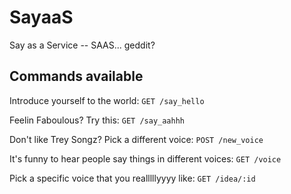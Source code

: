 # SayaaS

Say as a Service -- SAAS... geddit?

## Commands available

Introduce yourself to the world:
```GET /say_hello```

Feelin Faboulous? Try this:
```GET /say_aahhh```

Don't like Trey Songz? Pick a different voice:
```POST /new_voice```

It's funny to hear people say things in different voices:
```GET /voice```

Pick a specific voice that you realllllyyyy like:
```GET /idea/:id```